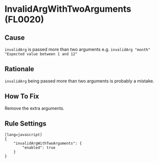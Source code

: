 # InvalidArgWithTwoArguments (FL0020)

## Cause

`invalidArg` is passed more than two arguments e.g. `invalidArg "month" "Expected value between 1 and 12"`

## Rationale

`invalidArg` being passed more than two arguments is probably a mistake.

## How To Fix

Remove the extra arguments.

## Rule Settings

	[lang=javascript]
    {
        "invalidArgWithTwoArguments": { 
            "enabled": true
        }
    }